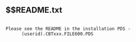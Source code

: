 
## $$README.txt
```

Please see the README in the installation PDS -
      (userid).CBTxxx.FILE600.PDS

```

